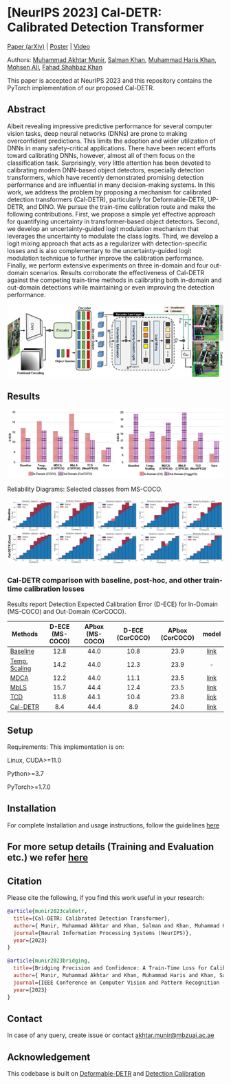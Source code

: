 # [NeurIPS 2023] Cal-DETR: Calibrated Detection Transformer

[Paper (arXiv)]()  |   [Poster](TBA)  |   [Video](TBA)

Authors: [Muhammad Akhtar Munir](https://scholar.google.com.pk/citations?user=sT-epZAAAAAJ&hl=en), [Salman Khan](https://salman-h-khan.github.io/), [Muhammad Haris Khan](https://scholar.google.com.pk/citations?user=ZgERfFwAAAAJ&hl=en), [Mohsen Ali](https://scholar.google.com.pk/citations?user=59ISSCEAAAAJ&hl=en), [Fahad Shahbaz Khan](https://scholar.google.es/citations?user=zvaeYnUAAAAJ&hl=en)

This paper is accepted at NeurIPS 2023 and this repository contains the PyTorch implementation of our proposed Cal-DETR.

## Abstract
Albeit revealing impressive predictive performance for several computer vision tasks, deep neural networks (DNNs) are prone to making overconfident predictions. This limits the adoption and wider utilization of DNNs in many safety-critical applications. 
There have been recent efforts toward calibrating DNNs, however, almost all of them focus on the classification task. Surprisingly, very little attention has been devoted to calibrating modern DNN-based object detectors, especially detection transformers, which have recently demonstrated promising detection performance and are influential in many decision-making systems. In this work, we address the problem by proposing a mechanism for calibrated detection transformers (Cal-DETR), particularly for Deformable-DETR, UP-DETR, and DINO. We pursue the train-time calibration route and make the following contributions. First, we propose a simple yet effective approach for quantifying uncertainty in transformer-based object detectors. Second, we develop an uncertainty-guided logit modulation mechanism that leverages the uncertainty to modulate the class logits. Third, we develop a logit mixing approach that acts as a regularizer with detection-specific losses and is also complementary to the uncertainty-guided logit modulation technique to further improve the calibration performance. Finally, we perform extensive experiments on three in-domain and four out-domain scenarios. Results corroborate the effectiveness of Cal-DETR against the competing train-time methods in calibrating both in-domain and out-domain detections while maintaining or even improving the detection performance.

![alt text](main.png)

## Results

![alt text](bar.png)

Reliability Diagrams: Selected classes from MS-COCO.

![alt text](RD.png)

### Cal-DETR comparison with baseline, post-hoc, and other train-time calibration losses
Results report Detection Expected Calibration Error (D-ECE) for In-Domain (MS-COCO) and Out-Domain (CorCOCO).

| Methods                                                      | D-ECE (MS-COCO) | APbox (MS-COCO) |    D-ECE (CorCOCO)    | APbox (CorCOCO) | model | 
|--------------------------------------------------------------|:---------:|:----------:|:---------:|:------:|:------:|
| [Baseline](https://arxiv.org/abs/2010.04159)                 |   12.8   |   44.0    |   10.8   |   23.9    | [link](https://drive.google.com/file/d/1q45sjir00jcTDgYf1zrGWyiAy8MQT9JF/view?usp=share_link)     |
| [Temp. Scaling](https://arxiv.org/abs/1706.04599)            |   14.2   |   44.0    |   12.3   |   23.9   |  -   |
| [MDCA](https://arxiv.org/abs/2203.13834)                     |   12.2   |   44.0    |   11.1   |   23.5   |   [link](https://drive.google.com/file/d/1CsXpzU55fMKrQzQ6EUmkZAGmzgo60eTE/view?usp=share_link)  |
| [MbLS](https://arxiv.org/abs/2111.15430)                     |   15.7   |   44.4    |   12.4   |   23.5    |  [link](https://drive.google.com/file/d/1U_-5QK036hCskMXeUMkSTc98iTg1fkR8/view?usp=share_link)    |
| [TCD](https://proceedings.neurips.cc/paper_files/paper/2022/file/fcd812a51b8f8d05cfea22e3c9c4b369-Paper-Conference.pdf)                                          |   11.8   |   44.1    |   10.4    |   23.8    |   [link](TBA)   |
| [Cal-DETR](TBA)                                          |   8.4   |   44.4    |   8.9    |   24.0    |   [link](TBA)   |


## Setup

Requirements: This implementation is on:

Linux, CUDA>=11.0

Python>=3.7

PyTorch>=1.7.0

## Installation

For complete Installation and usage instructions, follow the guidelines [here](https://github.com/fundamentalvision/Deformable-DETR#installation)

## For more setup details (Training and Evaluation etc.) we refer [here](https://github.com/akhtarvision/bpc_calibration)

## Citation

Please cite the following, if you find this work useful in your research:

```bibtex
@article{munir2023caldetr,
  title={Cal-DETR: Calibrated Detection Transformer},
  author={ Munir, Muhammad Akhtar and Khan, Salman and Khan, Muhammad Haris and Ali, Mohsen and Khan, Fahad},
  journal={Neural Information Processing Systems (NeurIPS)},
  year={2023}
}
```
```bibtex
@article{munir2023bridging,
  title={Bridging Precision and Confidence: A Train-Time Loss for Calibrating Object Detection},
  author={ Munir, Muhammad Akhtar and Khan, Muhammad Haris and Khan, Salman and Khan, Fahad},
  journal={IEEE Conference on Computer Vision and Pattern Recognition (CVPR)},
  year={2023}
}
```

## Contact
In case of any query, create issue or contact akhtar.munir@mbzuai.ac.ae 

## Acknowledgement
This codebase is built on <a href="https://github.com/fundamentalvision/Deformable-DETR">Deformable-DETR</a> and <a href="https://pypi.org/project/netcal/">Detection Calibration</a>


